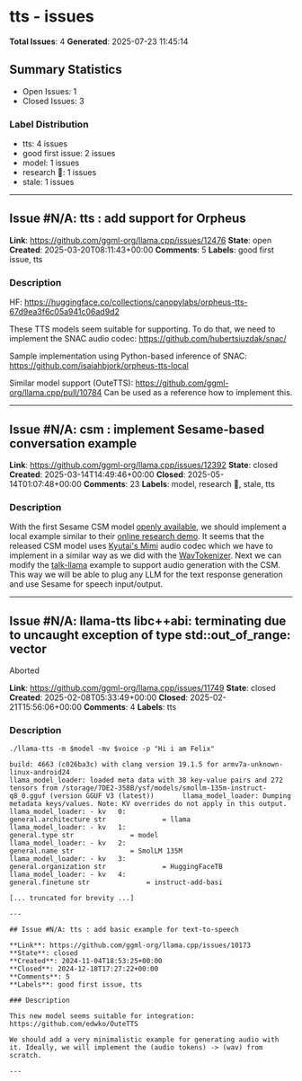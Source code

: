 # tts - issues

**Total Issues**: 4
**Generated**: 2025-07-23 11:45:14

## Summary Statistics

- Open Issues: 1
- Closed Issues: 3

### Label Distribution

- tts: 4 issues
- good first issue: 2 issues
- model: 1 issues
- research 🔬: 1 issues
- stale: 1 issues

---

## Issue #N/A: tts : add support for Orpheus

**Link**: https://github.com/ggml-org/llama.cpp/issues/12476
**State**: open
**Created**: 2025-03-20T08:11:43+00:00
**Comments**: 5
**Labels**: good first issue, tts

### Description

HF: https://huggingface.co/collections/canopylabs/orpheus-tts-67d9ea3f6c05a941c06ad9d2

These TTS models seem suitable for supporting. To do that, we need to implement the SNAC audio codec: https://github.com/hubertsiuzdak/snac/

Sample implementation using Python-based inference of SNAC: https://github.com/isaiahbjork/orpheus-tts-local

Similar model support (OuteTTS): https://github.com/ggml-org/llama.cpp/pull/10784
Can be used as a reference how to implement this.

---

## Issue #N/A: csm : implement Sesame-based conversation example

**Link**: https://github.com/ggml-org/llama.cpp/issues/12392
**State**: closed
**Created**: 2025-03-14T14:49:46+00:00
**Closed**: 2025-05-14T01:07:48+00:00
**Comments**: 23
**Labels**: model, research 🔬, stale, tts

### Description

With the first Sesame CSM model [openly available](https://github.com/SesameAILabs/csm), we should implement a local example similar to their [online research demo](https://www.sesame.com/research/crossing_the_uncanny_valley_of_voice#demo). It seems that the released CSM model uses [Kyutai's Mimi](https://arxiv.org/abs/2410.00037) audio codec which we have to implement in a similar way as we did with the [WavTokenizer](https://github.com/ggml-org/llama.cpp/pull/10784). Next we can modify the [talk-llama](https://github.com/ggerganov/whisper.cpp/tree/master/examples/talk-llama) example to support audio generation with the CSM. This way we will be able to plug any LLM for the text response generation and use Sesame for speech input/output.

---

## Issue #N/A: llama-tts libc++abi: terminating due to uncaught exception of type std::out_of_range: vector
Aborted

**Link**: https://github.com/ggml-org/llama.cpp/issues/11749
**State**: closed
**Created**: 2025-02-08T05:33:49+00:00
**Closed**: 2025-02-21T15:56:06+00:00
**Comments**: 4
**Labels**: tts

### Description

```
./llama-tts -m $model -mv $voice -p "Hi i am Felix"

build: 4663 (c026ba3c) with clang version 19.1.5 for armv7a-unknown-linux-android24
llama_model_loader: loaded meta data with 38 key-value pairs and 272 tensors from /storage/7DE2-358B/ysf/models/smollm-135m-instruct-q8_0.gguf (version GGUF V3 (latest))       llama_model_loader: Dumping metadata keys/values. Note: KV overrides do not apply in this output.
llama_model_loader: - kv   0:                       general.architecture str              = llama
llama_model_loader: - kv   1:                               general.type str              = model
llama_model_loader: - kv   2:                               general.name str              = SmolLM 135M
llama_model_loader: - kv   3:                       general.organization str              = HuggingFaceTB                                                                       llama_model_loader: - kv   4:                           general.finetune str              = instruct-add-basi

[... truncated for brevity ...]

---

## Issue #N/A: tts : add basic example for text-to-speech

**Link**: https://github.com/ggml-org/llama.cpp/issues/10173
**State**: closed
**Created**: 2024-11-04T18:53:25+00:00
**Closed**: 2024-12-18T17:27:22+00:00
**Comments**: 5
**Labels**: good first issue, tts

### Description

This new model seems suitable for integration: https://github.com/edwko/OuteTTS

We should add a very minimalistic example for generating audio with it. Ideally, we will implement the (audio tokens) -> (wav) from scratch.

---

